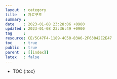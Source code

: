 ```yaml
---
layout  : category
title   : 자료구조
summary : 
date    : 2023-01-08 23:28:06 +0900
updated : 2023-01-08 23:36:49 +0900
tag     : 
resource: CE/5C47F4-1189-4C50-83A6-2F63042E2E47
toc     : true
public  : true
parent  : [[index]]
latex   : false
---
```

* TOC
{:toc}

